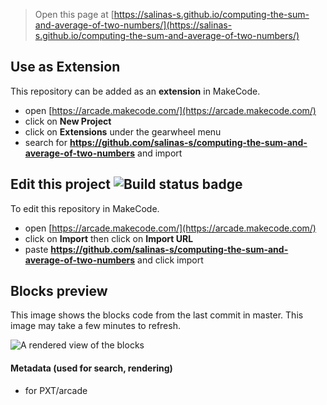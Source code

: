  


> Open this page at [https://salinas-s.github.io/computing-the-sum-and-average-of-two-numbers/](https://salinas-s.github.io/computing-the-sum-and-average-of-two-numbers/)

## Use as Extension

This repository can be added as an **extension** in MakeCode.

* open [https://arcade.makecode.com/](https://arcade.makecode.com/)
* click on **New Project**
* click on **Extensions** under the gearwheel menu
* search for **https://github.com/salinas-s/computing-the-sum-and-average-of-two-numbers** and import

## Edit this project ![Build status badge](https://github.com/salinas-s/computing-the-sum-and-average-of-two-numbers/workflows/MakeCode/badge.svg)

To edit this repository in MakeCode.

* open [https://arcade.makecode.com/](https://arcade.makecode.com/)
* click on **Import** then click on **Import URL**
* paste **https://github.com/salinas-s/computing-the-sum-and-average-of-two-numbers** and click import

## Blocks preview

This image shows the blocks code from the last commit in master.
This image may take a few minutes to refresh.

![A rendered view of the blocks](https://github.com/salinas-s/computing-the-sum-and-average-of-two-numbers/raw/master/.github/makecode/blocks.png)

#### Metadata (used for search, rendering)

* for PXT/arcade
<script src="https://makecode.com/gh-pages-embed.js"></script><script>makeCodeRender("{{ site.makecode.home_url }}", "{{ site.github.owner_name }}/{{ site.github.repository_name }}");</script>

